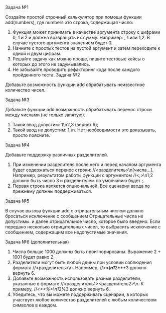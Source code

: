 Задача №1

Создайте простой строчный калькулятор при помощи функции add(numbers), где numbers это строка, содержащая число:

1. Функция может принимать в качестве аргумента строку с цифрами 0, 1 и 2 и должна возвращать их сумму. Например: , 1 или 1,2. В случае пустого аргумента значением будет 0.
2. Начните с простых тестов на пустой аргумент и затем переходите к одной и двум цифрам.
3. Решайте задачу как можно проще, пишите тестовые кейсы о которых до этого не задумывались.
4. Не забывайте проводить рефакторинг кода после каждого пройденного теста.
Задача №2

Добавьте возможность функции add обрабатывать неизвестное количество чисел.

Задача №3

Добавьте функции add возможность обрабатывать перенос строки между числами (не только запятую).

1. Такой ввод допустим: 1\n2,3 (вернет 6);
2. Такой ввод не допустим: 1,\n. Нет необходимости это доказывать, просто поясните.

Задача №4

Добавьте поддержку различных разделителей.

1. При изменении разделителя после него и перед началом аргумента будет содержаться перенос строки: //<разделитель>\n[числа…]. Например, результатом работы функции с аргументом //<;>\n1;2 должно быть число 3 и разделителем по умолчанию будет ;.
2. Первая строка является опциональной. Все сценарии ввода по прежнему должны поддерживаться.

Задача №5

В случае вызова функции add с отрицательным числом должно бросаться исключение с сообщением Отрицательные числа не допустимы. и далее отрицательное число, которое было введено. Если передано несколько отрицательных чисел, то выбрасить исключение с сообщением, содержащим все недопустимые значения.

Задача №6 (дополнительная)

1. Числа больше 1000 должны быть проигнорированы. Выражение 2 + 1001 будет равно 2.
2. Разделители могут быть любой длины при условии соблюдения формата //<разделитель>\n. Например, //<***>\n1***2***3 должно вернуть 6.
3. Добавьте возможность использовать разные разделители, указанные в формате //<разделитель1><разделитель2>\n. К примеру, //<*><%>\n1*2%3 должно вернуть 6.
4. Убедитесь, что вы можете поддерживать сценарии, в которых участвует любое количество разделителей с любым количеством символов в каждом.
